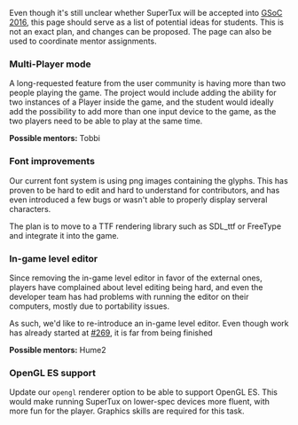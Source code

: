 Even though it's still unclear whether SuperTux will be accepted into
[GSoC 2016](https://summerofcode.withgoogle.com/), this page should serve as a
list of potential ideas for students. This is not an exact plan, and changes can
be proposed. The page can also be used to coordinate mentor assignments.

### Multi-Player mode

A long-requested feature from the user community is having more than two people
playing the game. The project would include adding the ability for two instances
of a Player inside the game, and the student would ideally add the possibility
to add more than one input device to the game, as the two players need to be
able to play at the same time.

**Possible mentors:** Tobbi

### Font improvements

Our current font system is using png images containing the glyphs. This has
proven to be hard to edit and hard to understand for contributors, and has
even introduced a few bugs or wasn't able to properly display serveral characters.

The plan is to move to a TTF rendering library such as SDL\_ttf or FreeType and
integrate it into the game.

### In-game level editor

Since removing the in-game level editor in favor of the external ones, players
have complained about level editing being hard, and even the developer team has
had problems with running the editor on their computers, mostly due to portability
issues.

As such, we'd like to re-introduce an in-game level editor. Even though work
has already started at [#269](https://github.com/SuperTux/supertux/pull/269), it
is far from being finished

**Possible mentors:** Hume2

### OpenGL ES support

Update our `opengl` renderer option to be able to support OpenGL ES. This would
make running SuperTux on lower-spec devices more fluent, with more fun for the
player. Graphics skills are required for this task.
